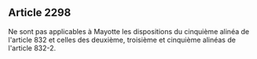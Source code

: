 Article 2298
----
Ne sont pas applicables à Mayotte les dispositions du cinquième alinéa de
l'article 832 et celles des deuxième, troisième et cinquième alinéas de
l'article 832-2.
